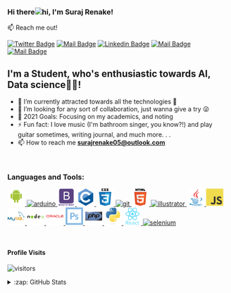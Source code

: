  ### Hi there<img src="https://user-images.githubusercontent.com/1303154/88677602-1635ba80-d120-11ea-84d8-d263ba5fc3c0.gif" width="28px" alt="hi">, I'm Suraj Renake!

:mailbox: Reach me out!

[![Twitter Badge](https://img.shields.io/badge/-@surajrenake05-1ca0f1?style=flat&labelColor=1ca0f1&logo=twitter&logoColor=white&link=https://twitter.com/surajrenake "LinkedIn->Suraj Renake")](https://twitter.com/surajrenake05) 
[![Mail Badge](https://img.shields.io/badge/-SurajRenake-e74c3c?style=flat&labelColor=e74c3c&logo=youtube&logoColor=white "YouTube-> nothing to look for! ;)")](https://www.youtube.com/channel/UC5IUVc1UQjaLWm0TOrRvHMQ)
[![Linkedin Badge](https://img.shields.io/badge/-Suraj-0e76a8?style=flat&labelColor=0e76a8&logo=linkedin&logoColor=white)](https://www.linkedin.com/in/suraj-renake-90a64a126/ "LinkedIn->Suraj Renake") 
[![Mail Badge](https://img.shields.io/badge/-@suraj_sr05-e84393?style=flat&labelColor=e84393&logo=instagram&logoColor=white "Instagram->Suraj Renake(just personal things. . . ;))")](https://instagram.com/suraj_sr05) 
[![Mail Badge](https://img.shields.io/badge/-surajrenake05@outlook.com-3D9AC8?style=flat&labelColor=3D9AC8&logo=gmail&logoColor=white "Mail me..!")](mailto:surajrenake05@outlook.com)

## I'm a Student, who's enthusiastic towards AI, Data science👨‍💻!

- 🌱 I’m currently attracted towards all the technologies 🤣
- 👯 I’m looking for any sort of collaboration, just wanna give a try 😜
- 🥅 2021 Goals: Focusing on my academics, and noting 
- ⚡ Fun fact: I love music (I'm bathroom singer, you know?!) and play guitar sometimes, writing journal, and much more. . . 
- 📫 How to reach me **surajrenake05@outlook.com**


<br />

<h3 align="left">Languages and Tools:</h3>
<p align="left"> <a href="https://developer.android.com" target="_blank"> <img src="https://raw.githubusercontent.com/devicons/devicon/master/icons/android/android-original-wordmark.svg" alt="android" width="40" height="40"/> </a> <a href="https://www.arduino.cc/" target="_blank"> <img src="https://cdn.worldvectorlogo.com/logos/arduino-1.svg" alt="arduino" width="40" height="40"/> </a> <a href="https://getbootstrap.com" target="_blank"> <img src="https://raw.githubusercontent.com/devicons/devicon/master/icons/bootstrap/bootstrap-plain-wordmark.svg" alt="bootstrap" width="40" height="40"/> </a> <a href="https://www.cprogramming.com/" target="_blank"> <img src="https://raw.githubusercontent.com/devicons/devicon/master/icons/c/c-original.svg" alt="c" width="40" height="40"/> </a> <a href="https://www.w3schools.com/css/" target="_blank"> <img src="https://raw.githubusercontent.com/devicons/devicon/master/icons/css3/css3-original-wordmark.svg" alt="css3" width="40" height="40"/> </a> <a href="https://git-scm.com/" target="_blank"> <img src="https://www.vectorlogo.zone/logos/git-scm/git-scm-icon.svg" alt="git" width="40" height="40"/> </a> <a href="https://www.w3.org/html/" target="_blank"> <img src="https://raw.githubusercontent.com/devicons/devicon/master/icons/html5/html5-original-wordmark.svg" alt="html5" width="40" height="40"/> </a> <a href="https://www.adobe.com/in/products/illustrator.html" target="_blank"> <img src="https://www.vectorlogo.zone/logos/adobe_illustrator/adobe_illustrator-icon.svg" alt="illustrator" width="40" height="40"/> </a> <a href="https://www.java.com" target="_blank"> <img src="https://raw.githubusercontent.com/devicons/devicon/master/icons/java/java-original.svg" alt="java" width="40" height="40"/> </a> <a href="https://developer.mozilla.org/en-US/docs/Web/JavaScript" target="_blank"> <img src="https://raw.githubusercontent.com/devicons/devicon/master/icons/javascript/javascript-original.svg" alt="javascript" width="40" height="40"/> </a> <a href="https://www.mysql.com/" target="_blank"> <img src="https://raw.githubusercontent.com/devicons/devicon/master/icons/mysql/mysql-original-wordmark.svg" alt="mysql" width="40" height="40"/> </a> <a href="https://nodejs.org" target="_blank"> <img src="https://raw.githubusercontent.com/devicons/devicon/master/icons/nodejs/nodejs-original-wordmark.svg" alt="nodejs" width="40" height="40"/> </a> <a href="https://www.oracle.com/" target="_blank"> <img src="https://raw.githubusercontent.com/devicons/devicon/master/icons/oracle/oracle-original.svg" alt="oracle" width="40" height="40"/> </a> <a href="https://www.photoshop.com/en" target="_blank"> <img src="https://raw.githubusercontent.com/devicons/devicon/master/icons/photoshop/photoshop-line.svg" alt="photoshop" width="40" height="40"/> </a> <a href="https://www.php.net" target="_blank"> <img src="https://raw.githubusercontent.com/devicons/devicon/master/icons/php/php-original.svg" alt="php" width="40" height="40"/> </a> <a href="https://www.python.org" target="_blank"> <img src="https://raw.githubusercontent.com/devicons/devicon/master/icons/python/python-original.svg" alt="python" width="40" height="40"/> </a> <a href="https://reactjs.org/" target="_blank"> <img src="https://raw.githubusercontent.com/devicons/devicon/master/icons/react/react-original-wordmark.svg" alt="react" width="40" height="40"/> </a> <a href="https://www.selenium.dev" target="_blank"> <img src="https://raw.githubusercontent.com/detain/svg-logos/780f25886640cef088af994181646db2f6b1a3f8/svg/selenium-logo.svg" alt="selenium" width="40" height="40"/> </a> </p>

<br />

#### Profile Visits 

![visitors](https://visitor-badge.glitch.me/badge?page_id=surajrenake.surajrenake)

<details>
  <summary>:zap: GitHub Stats</summary>

  ![Suraj's github stats](https://github-readme-stats.vercel.app/api?username=surajrenake&count_private=true&theme=tokyonight&hide=contribs,prs)

</details>

[twitter]: https://twitter.com/surajrenake05
[youtube]: https://www.youtube.com/channel/UC5IUVc1UQjaLWm0TOrRvHMQ
[instagram]: https://instagram.com/suraj_sr05
[linkedin]: https://linkedin.com/in/suraj-renake-90a64a126
